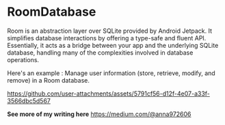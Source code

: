 # RoomDatabase
Room is an abstraction layer over SQLite provided by Android Jetpack. It simplifies database interactions by offering a type-safe and fluent API. Essentially, it acts as a bridge between your app and the underlying SQLite database, handling many of the complexities involved in database operations.


Here's an example : Manage user information (store, retrieve, modify, and remove) in a Room database.


https://github.com/user-attachments/assets/5791cf56-d12f-4e07-a33f-3566dbc5d567

**See more of my writing here** https://medium.com/@anna972606

